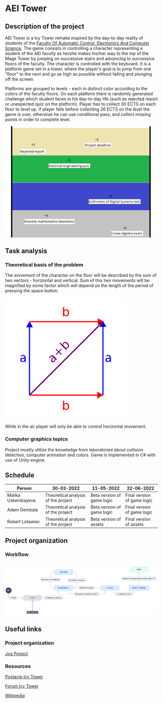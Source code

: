 # AEI Tower

## Description of the project

AEI Tower is a Icy Tower remake inspired by the day-to-day reality of students of the [Faculty Of Automatic Control, Electronics And Computer Science](https://www.polsl.pl/rau/en). 
The game consists in controlling a character representing a student of the AEI faculty as he/she makes his/her way to the top of the Mage Tower by jumping on successive stairs and advancing to successive floors of the faculty. The character is controlled with the keyboard. It is a platform game set in a tower, where the player's goal is to jump from one "floor" to the next and go as high as possible without falling and plunging off the screen.

Platforms are grouped to levels - each in distinct color according to the colors of the faculty floors.
On each platform there is randomly generated challenge which student faces in his day-to-day life (such as rejected report or unexpected quiz on the platform). Player has to collect 30 ECTS on each floor to level up. If player falls before collecting 26 ECTS on the level the game is over, otherwise he can use conditional pass, and collect missing points in order to complete level.

![AEI Tower concept](/Docs/Img/AEI-Tower-concept.png)

## Task analysis

### Theoretical basis of the problem

The movement of the character on the floor will be described by the sum of two vectors - horizontal and vertical. Sum of this two movements will be maginfied by some factor which will depend on the length of the period of pressing the space button.

![Sum of the vectors](/Docs/Img/400px-Perpendicular_Vector_Addition.jpg)

While in the air player will only be able to control horizontal movement.

### Computer graphics topics

Project mostly utilize the knowledge from laboratories about collision detection, computer animation and colors. Game is implemented in C# with use of Unity engine.


## Schedule

| Person             | 30-03-2022                          | 11-05-2022                 | 22-06-2022                  |
|--------------------|-------------------------------------|----------------------------|-----------------------------|
| Malika Uskembayeva | Theoretical analysis of the project | Beta version of game logic | Final version of game logic |
| Adam Gembala       | Theoretical analysis of the project | Beta version of game logic | Final version of game logic |
| Robert Lotawiec    | Theoretical analysis of the project | Beta version of assets     | Final version of assets     |


## Project organization

### Workflow

![Workflow of the project](/Docs/Img/ProjectWorkflow.png)



## Useful links

### Project organization

[Jira Project](https://aei-tower.atlassian.net)

### Resources

[Postacie Icy Tower](https://download.icy.pl/postacie1.php)

[Forum Icy Tower](https://forum.icy.pl)

[Wikipedia](https://pl.wikipedia.org/wiki/Icy_Tower)